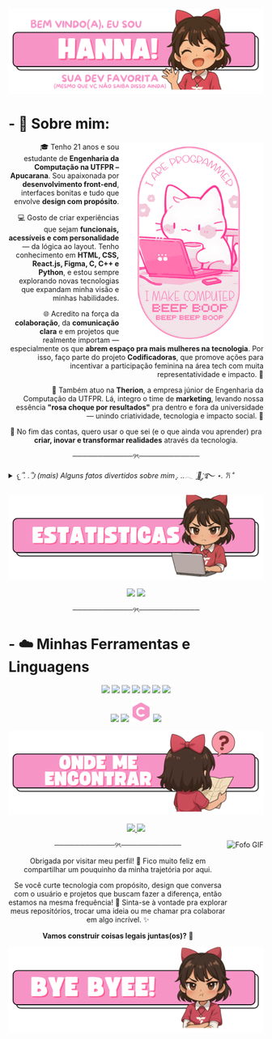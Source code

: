 ![alt text](./images/Hanna.svg)

# - 🎀 Sobre mim:
<img src="./images/Cat.svg" align="right" height="400
">

<P align= "right">
🎓 Tenho 21 anos e sou estudante de <strong>Engenharia da Computação na UTFPR – Apucarana</strong>. Sou apaixonada por <strong>desenvolvimento front-end</strong>, interfaces bonitas e tudo que envolve <strong>design com propósito</strong>.
</p>

<P align= "right">
💻 Gosto de criar experiências que sejam <strong>funcionais, acessíveis e com personalidade</strong> — da lógica ao layout. Tenho conhecimento em <strong>HTML, CSS, React.js, Figma, C, C++ e Python</strong>, e estou sempre explorando novas tecnologias que expandam minha visão e minhas habilidades.
</p>

<P align= "right">
🌐 Acredito na força da <strong>colaboração</strong>, da <strong>comunicação clara</strong> e em projetos que realmente importam — especialmente os que <strong>abrem espaço pra mais mulheres na tecnologia</strong>. Por isso, faço parte do projeto <strong>Codificadoras</strong>, que promove ações para incentivar a participação feminina na área tech com muita representatividade e impacto. 💜
</p>

<p align= "right">
🎯 Também atuo na <strong>Therion</strong>, a empresa júnior de Engenharia da Computação da UTFPR. Lá, integro o time de <strong>marketing</strong>, levando nossa essência <strong>"rosa choque por resultados"</strong> pra dentro e fora da universidade — unindo criatividade, tecnologia e impacto social. 🩷
</p>

<P align= "center">
🚀 No fim das contas, quero usar o que sei (e o que ainda vou aprender) pra <strong>criar, inovar e transformar realidades</strong> através da tecnologia.
</p>




<p align = "center"> ────────────୨ৎ────────────
<details>
<summary title="Clique pra abrir!"><em> 𐔌՞. .՞𐦯 (mais) Alguns fatos divertidos sobre mim ִֶָ. ..𓂃 ࣪ ִֶָ🪽་༘࿐ ⋆. 𐙚 ˚ </em></summary>
<p align="center">🌍 Sonho em trabalhar de qualquer lugar do mundo, criar projetos com alma e <strong>viver daquilo que me empolga</strong>.</p>

<p align="center">🍕 Sou a amiga que sabe cozinhar e, apesar de todo mundo gostar, eu normalmente não gosto da minha comida.</p>

<p align="center">🦎 Quando criança, tentei domesticar uma lagartixa. O nome dela era Jorge.</p>

<p align="center">🎮 Tenho uma paixão absurda por jogos com narrativa densa, e meu jogo favorito do momento é <strong>The Witcher</strong>.</p>

<p align="center">📚 Amo histórias que misturam filosofia, sociedade e fantasia.</p>

<p align="center">🐺 <strong>Spice and Wolf</strong> é meu comfort anime/livro da vida. <strong>É SIM O MELHOR ROMANCE JÁ FEITO</strong>.</p>

<p align="center">📸 Coleciono memórias — digo, fotos. Sou apaixonada por fotografia e por registrar momentos espontâneos.</p>

<p align="center">🎧 Meu gosto musical vai de <strong>punk feminista</strong> tipo Bikini Kill até <strong>indie</strong>, passando por um <strong>metal pesadão</strong> e chegando num <strong>pop bem chiclete</strong>.</p>

<p align="center">🖍️ Amo desenhar e colorir. Quem sabe em breve melhoro minhas pixelarts e crio um joguinho 2D?</p>

<p align="center">🧠 Meus neurônios funcionam melhor depois das 23h. Antes disso, opero em modo “carregando...”.</p>

<p align="center">🕹️ Amo jogos com escolhas morais, dilemas pesados e personagens quebrados emocionalmente. Sim, estou falando de você, Geralt.</p>

<p align="center">📖 Tenho planos secretos (nem tão secretos) de escrever um livro ou criar um jogo autoral um dia.</p>

<p align="center">🦊 Se eu fosse um personagem de fantasia, seria algo entre uma fada caótica, uma maga rebelde e uma vendedora de poções duvidosas na taverna.</p>

</p>

</details>

<p></p>

![alt text](./images/Estatisticas.svg)
<p align="center">
  <img 
    height="200" 
    src="https://github-readme-stats.vercel.app/api?username=hanntterene&show_icons=true&theme=tokyonight&title_color=ffb3ec&icon_color=ff9de6&text_color=fad6ff&bg_color=00000000&border_color=ffb3ec&locale=pt-br" 
  />
  <img 
    height="200" 
    src="https://github-readme-stats.vercel.app/api/top-langs/?username=hanntterene&layout=compact&theme=tokyonight&title_color=ffb3ec&text_color=fad6ff&bg_color=00000000&border_color=ffb3ec&langs_count=8&custom_title=Linguagens%20Favoritas" 
  />
</p>

<p align = "center"> ────────────୨ৎ────────────

# - ☁️ Minhas Ferramentas e Linguagens
<p align="center">
  <img src="https://img.icons8.com/?size=100&id=GflC6KLkdd0Y&format=png&color=f794c6" height = "35" />
  <img src="https://img.icons8.com/?size=100&id=HDd694003FZa&format=png&color=f794c6" height = "40" />
  <img src="https://img.icons8.com/?size=100&id=MSSIu6fxvJKT&format=png&color=f794c6" height = "40" />
  <img src="https://img.icons8.com/?size=100&id=047WZAFDnkVp&format=png&color=f794c6" height = "40" />
  <img src="https://img.icons8.com/?size=100&id=38571&format=png&color=f794c6" height = "40" />
  <img src="https://img.icons8.com/?size=100&id=qTLQNQjXAvIV&format=png&color=f794c6" height = "38" />
  <img src="https://img.icons8.com/?size=100&id=23028&format=png&color=f794c6" height = "40" />

</p>

<p align="center">
  <img src="https://img.icons8.com/?size=100&id=12584&format=png&color=f794c6" height = "40" />
  <img src="https://img.icons8.com/?size=100&id=55199&format=png&color=f794c6" height = "40" />
  <img src="images\C.svg" height = "40" />
  <img src="https://img.icons8.com/?size=100&id=39854&format=png&color=f794c6" height = "40" />
</p>

![alt text](./images/Onde.svg)

<p align="center"> 
  <a href="https://www.instagram.com/hanntterene/" target="_blank"> 
    <img src="https://img.shields.io/badge/Instagram-ff9de6?style=for-the-badge&logo=instagram&logoColor=white" /> 
  </a> 
  <a href="https://www.linkedin.com/in/lohanna-monteiro-8a8a051b4/" target="_blank"> 
    <img src="https://img.shields.io/badge/LinkedIn-e0b3ff?style=for-the-badge&logo=linkedin&logoColor=white" /> 
  </a> 
</p>

<p align = "center"> ────────────୨ৎ────────────

  <img align="right" height="200" src="https://user-images.githubusercontent.com/74038190/212750155-3ceddfbd-19d3-40a3-87af-8d329c8323c4.gif" alt="Fofo GIF"/>
<p align="center">
Obrigada por visitar meu perfil! 💜
Fico muito feliz em compartilhar um pouquinho da minha trajetória por aqui.
<p align="center">
Se você curte tecnologia com propósito, design que conversa com o usuário e projetos que buscam fazer a diferença, então estamos na mesma frequência! 🌈
Sinta-se à vontade pra explorar meus repositórios, trocar uma ideia ou me chamar pra colaborar em algo incrível. ✨
<p align="center">
<strong>Vamos construir coisas legais juntas(os)?</strong> 🚀
</p>

![alt text](./images/Bye.svg)
